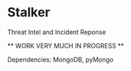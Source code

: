 # Stalker
Threat Intel and Incident Reponse

** WORK VERY MUCH IN PROGRESS **

Dependencies: 
MongoDB, pyMongo

